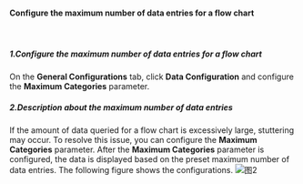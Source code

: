 #### Configure the maximum number of data entries for a flow chart

<br/>

##### 1.Configure the maximum number of data entries for a flow chart

On the **General Configurations** tab, click **Data Configuration** and configure the **Maximum Categories** parameter.

##### 2.Description about the maximum number of data entries

If the amount of data queried for a flow chart is excessively large, stuttering may occur. To resolve this issue, you can configure the **Maximum Categories** parameter. After the **Maximum Categories** parameter is configured, the data is displayed based on the preset maximum number of data entries. The following figure shows the configurations.
![图2](/img/src/en/visulization/flowGraph/flow2.png)
